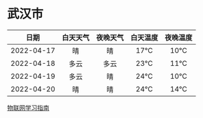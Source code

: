 # 武汉市
|日期|白天天气|夜晚天气|白天温度|夜晚温度|
|:--:|:--:|:--:|:--:|:--:|
|2022-04-17|晴|晴|17℃|10℃|
|2022-04-18|多云|多云|23℃|11℃|
|2022-04-19|多云|晴|24℃|10℃|
|2022-04-20|晴|晴|24℃|14℃|
 
[物联网学习指南](http://doc.lziqi.top/IoT)
